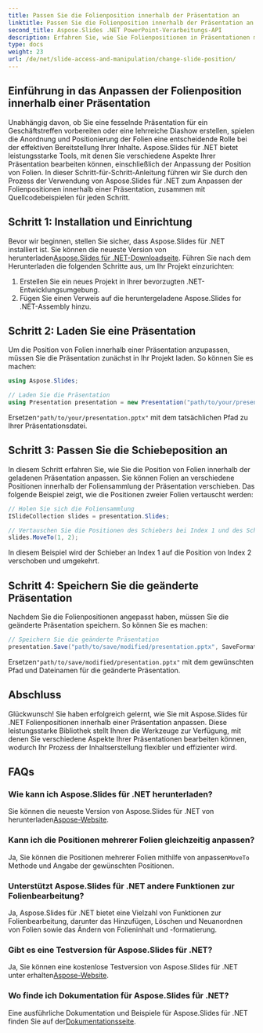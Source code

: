 ```yaml
---
title: Passen Sie die Folienposition innerhalb der Präsentation an
linktitle: Passen Sie die Folienposition innerhalb der Präsentation an
second_title: Aspose.Slides .NET PowerPoint-Verarbeitungs-API
description: Erfahren Sie, wie Sie Folienpositionen in Präsentationen mit Aspose.Slides für .NET anpassen. Befolgen Sie unsere Schritt-für-Schritt-Anleitung mit Quellcode-Beispielen, um Folien in Ihren Präsentationen effizient neu anzuordnen.
type: docs
weight: 23
url: /de/net/slide-access-and-manipulation/change-slide-position/
---
```


## Einführung in das Anpassen der Folienposition innerhalb einer Präsentation

Unabhängig davon, ob Sie eine fesselnde Präsentation für ein Geschäftstreffen vorbereiten oder eine lehrreiche Diashow erstellen, spielen die Anordnung und Positionierung der Folien eine entscheidende Rolle bei der effektiven Bereitstellung Ihrer Inhalte. Aspose.Slides für .NET bietet leistungsstarke Tools, mit denen Sie verschiedene Aspekte Ihrer Präsentation bearbeiten können, einschließlich der Anpassung der Position von Folien. In dieser Schritt-für-Schritt-Anleitung führen wir Sie durch den Prozess der Verwendung von Aspose.Slides für .NET zum Anpassen der Folienpositionen innerhalb einer Präsentation, zusammen mit Quellcodebeispielen für jeden Schritt.

## Schritt 1: Installation und Einrichtung

 Bevor wir beginnen, stellen Sie sicher, dass Aspose.Slides für .NET installiert ist. Sie können die neueste Version von herunterladen[Aspose.Slides für .NET-Downloadseite](https://releases.aspose.com/slides/net/). Führen Sie nach dem Herunterladen die folgenden Schritte aus, um Ihr Projekt einzurichten:

1. Erstellen Sie ein neues Projekt in Ihrer bevorzugten .NET-Entwicklungsumgebung.
2. Fügen Sie einen Verweis auf die heruntergeladene Aspose.Slides for .NET-Assembly hinzu.

## Schritt 2: Laden Sie eine Präsentation

Um die Position von Folien innerhalb einer Präsentation anzupassen, müssen Sie die Präsentation zunächst in Ihr Projekt laden. So können Sie es machen:

```csharp
using Aspose.Slides;

// Laden Sie die Präsentation
using Presentation presentation = new Presentation("path/to/your/presentation.pptx");
```

 Ersetzen`"path/to/your/presentation.pptx"` mit dem tatsächlichen Pfad zu Ihrer Präsentationsdatei.

## Schritt 3: Passen Sie die Schiebeposition an

In diesem Schritt erfahren Sie, wie Sie die Position von Folien innerhalb der geladenen Präsentation anpassen. Sie können Folien an verschiedene Positionen innerhalb der Foliensammlung der Präsentation verschieben. Das folgende Beispiel zeigt, wie die Positionen zweier Folien vertauscht werden:

```csharp
// Holen Sie sich die Foliensammlung
ISlideCollection slides = presentation.Slides;

// Vertauschen Sie die Positionen des Schiebers bei Index 1 und des Schiebers bei Index 2
slides.MoveTo(1, 2);
```

In diesem Beispiel wird der Schieber an Index 1 auf die Position von Index 2 verschoben und umgekehrt.

## Schritt 4: Speichern Sie die geänderte Präsentation

Nachdem Sie die Folienpositionen angepasst haben, müssen Sie die geänderte Präsentation speichern. So können Sie es machen:

```csharp
// Speichern Sie die geänderte Präsentation
presentation.Save("path/to/save/modified/presentation.pptx", SaveFormat.Pptx);
```

 Ersetzen`"path/to/save/modified/presentation.pptx"` mit dem gewünschten Pfad und Dateinamen für die geänderte Präsentation.

## Abschluss

Glückwunsch! Sie haben erfolgreich gelernt, wie Sie mit Aspose.Slides für .NET Folienpositionen innerhalb einer Präsentation anpassen. Diese leistungsstarke Bibliothek stellt Ihnen die Werkzeuge zur Verfügung, mit denen Sie verschiedene Aspekte Ihrer Präsentationen bearbeiten können, wodurch Ihr Prozess der Inhaltserstellung flexibler und effizienter wird.

## FAQs

### Wie kann ich Aspose.Slides für .NET herunterladen?

 Sie können die neueste Version von Aspose.Slides für .NET von herunterladen[Aspose-Website](https://releases.aspose.com/slides/net/).

### Kann ich die Positionen mehrerer Folien gleichzeitig anpassen?

 Ja, Sie können die Positionen mehrerer Folien mithilfe von anpassen`MoveTo` Methode und Angabe der gewünschten Positionen.

### Unterstützt Aspose.Slides für .NET andere Funktionen zur Folienbearbeitung?

Ja, Aspose.Slides für .NET bietet eine Vielzahl von Funktionen zur Folienbearbeitung, darunter das Hinzufügen, Löschen und Neuanordnen von Folien sowie das Ändern von Folieninhalt und -formatierung.

### Gibt es eine Testversion für Aspose.Slides für .NET?

 Ja, Sie können eine kostenlose Testversion von Aspose.Slides für .NET unter erhalten[Aspose-Website](https://products.aspose.com/slides/net/).

### Wo finde ich Dokumentation für Aspose.Slides für .NET?

 Eine ausführliche Dokumentation und Beispiele für Aspose.Slides für .NET finden Sie auf der[Dokumentationsseite](https://reference.aspose.com/slides/net/).